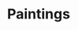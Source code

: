 ---
layout: objectpage
title: Paintings
object_type: Painting
permalink: /object-types/painting/
---